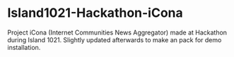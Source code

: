 # Island1021-Hackathon-iCona
Project iCona (Internet Communities News Aggregator) made at Hackathon during Island 1021. Slightly updated afterwards to make an pack for demo installation.
